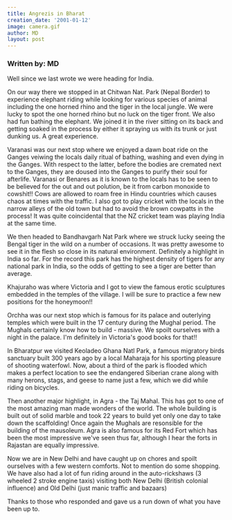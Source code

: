 ```yaml
---
title: Angrezis in Bharat
creation_date: '2001-01-12'
image: camera.gif
author: MD
layout: post
---
```


### Written by: MD

Well since we last wrote we were heading for India.

On our way there we stopped in at Chitwan Nat. Park
(Nepal Border) to experience elephant riding while
looking for various species of animal including the
one horned rhino and the tiger in the local jungle. We
were lucky to spot the one horned rhino but no luck on
the tiger front. We also had fun bathing the elephant.
We joined it in the river sitting on its back and
getting soaked in the process by either it spraying us
with its trunk or just dunking us. A great experience.

Varanasi was our next stop where we enjoyed a dawn
boat ride on the Ganges veiwing the locals daily
ritual of bathing, washing and even dying in the
Ganges. With respect to the latter, before the bodies
are cremated next to the Ganges, they are doused into
the Ganges to purify their soul for afterlife.
Varanasi or Benares as it is known to the locals has
to be seen to be believed for the out and out
polution, be it from carbon monoxide to cowshit!! Cows
are allowed to roam free in Hindu countries which
causes chaos at times with the traffic. I also got to
play cricket with the locals in the narrow alleys of
the old town but had to avoid the brown cowpatts in
the process! It was quite coincidental that the NZ
cricket team was playing India at the same time.

We then headed to Bandhavgarh Nat Park where we struck
lucky seeing the Bengal tiger in the wild on a number
of occasions. It was pretty awesome to see it in the
flesh so close in its natural environment. Definitely
a highlight in India so far. For the record this park
has the highest density of tigers for any national
park in India, so the odds of getting to see a tiger
are better than average.

Khajuraho was where Victoria and I got to view the
famous erotic sculptures embedded in the temples of
the village. I will be sure to practice a few new
positions for the honeymoon!!

Orchha was our next stop which is famous for its
palace and outerlying temples which were built in the
17 century during the Mughal period. The Mughals
certainly know how to build - massive. We spoilt
ourselves with a night in the palace. I'm definitely
in Victoria's good books for that!!

In Bharatpur we visited Keoladeo Ghana Natl Park, a
famous migratory birds sanctuary built 300 years ago
by a local Maharaja for his sporting pleasure of
shooting waterfowl. Now, about a third of the park is
flooded which makes a perfect location to see the
endangered Siberian crane along with many herons,
stags, and geese to name just a few, which we did
while riding on bicycles. 

Then another major highlight, in Agra - the Taj Mahal.
This has got to one of the most amazing man made
wonders of the world. The whole building is built out
of solid marble and took 22 years to build yet only
one day to take down the scaffolding! Once again the
Mughals are resonsible for the building of the
mausoleum. Agra is also famous for its Red Fort which
has been the most impressive we've seen thus far,
although I hear the forts in Rajastan are equally
impressive.

Now we are in New Delhi and have caught up on chores
and spoilt ourselves with a few western comforts. Not
to mention do some shopping. We have also had a lot of
fun riding around in the auto-rickshaws (3 wheeled 2
stroke engine taxis) visiting both New Delhi (British
colonial influence) and Old Delhi (just manic traffic
and bazaars)

Thanks to those who responded and gave us a run down
of what you have been up to.


